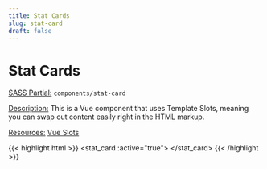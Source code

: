 ```yaml
---
title: Stat Cards
slug: stat-card
draft: false
---
```


<!-- Header -->
<div class="styleguide__content border-b border-oat-light pb-8 mb-12">
  <h1>Stat Cards</h1>
  <p><u>SASS Partial:</u> <code>components/stat-card</code></p>
<p><u>Description:</u> This is a Vue component that uses Template Slots, meaning you can swap out content easily right in the HTML markup.</p>
<p><u>Resources:</u>  <a href="https://vuejs.org/v2/guide/components-slots.html" target="_blank">Vue Slots</a></p>
</div>

      
<!-- Result -->
<div class="styleguide__result">
<stat_card :active="true">
    <template slot="header">
        <h4 class="header | header-md">Ambitious</h4>
        <h3 class="figure | header-xl | font-integer">33%</h3>
    </template>
    <template slot="descr">
        <div class="stat-card__descr paragraphs -xs">
            <p>A third for you and family, a third for the world and a third for that third thing in your life (travel, angel investing, wacky experiment).</p>
        </div>
    </template>
</stat_card> 
</div>

<!-- Markup -->
{{< highlight html  >}}
<stat_card :active="true">
    <template slot="header">
        <h4 class="header | header-md">Ambitious</h4>
        <h3 class="figure | header-xl | font-integer">33%</h3>
    </template>
    <template slot="descr">
        <div class="stat-card__descr paragraphs -xs">
            <p>A third for you and family, a third for the world and a third for that third thing in your life (travel, angel investing, wacky experiment).</p>
        </div>
    </template>
</stat_card> 
{{< /highlight >}}
        

